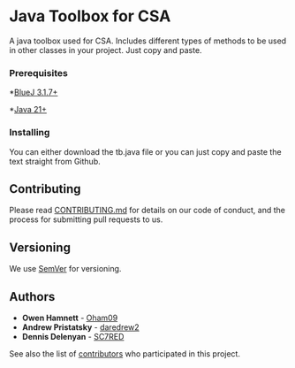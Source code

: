 # Java Toolbox for CSA

A java toolbox used for CSA. Includes different types of methods to be used in other classes in your project. Just copy and paste.

### Prerequisites

*[BlueJ 3.1.7+](https://www.bluej.org/versions.html)

*[Java 21+](https://www.oracle.com/java/technologies/downloads/)

### Installing

You can either download the tb.java file or you can just copy and paste the text straight from Github.

## Contributing

Please read [CONTRIBUTING.md](https://github.com/dumb-dumber-and-dennis/JavaToolboxCSA/blob/main/CONTRIBUTING.md) for details on our code of conduct, and the process for submitting pull requests to us.

## Versioning

We use [SemVer](http://semver.org/) for versioning.

## Authors

* **Owen Hamnett** - [Oham09](https://github.com/Oham09)
* **Andrew Pristatsky** - [daredrew2](https://github.com/daredrew2)
* **Dennis Delenyan** - [SC7RED](https://github.com/SC7REF)

See also the list of [contributors](https://github.com/dumb-dumber-and-dennis/JavaToolboxCSA/graphs/contributors) who participated in this project.
